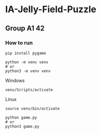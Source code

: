 # IA-Jelly-Field-Puzzle

## Group A1 42

### How to run


```
pip install pygame
```

```
python -m venv venv
# or
python3 -m venv venv
```

Windows
```
venv/Scripts/activate
```

Linux
```
source venv/bin/activate
```

```
python game.py
# or
python3 game.py
```
